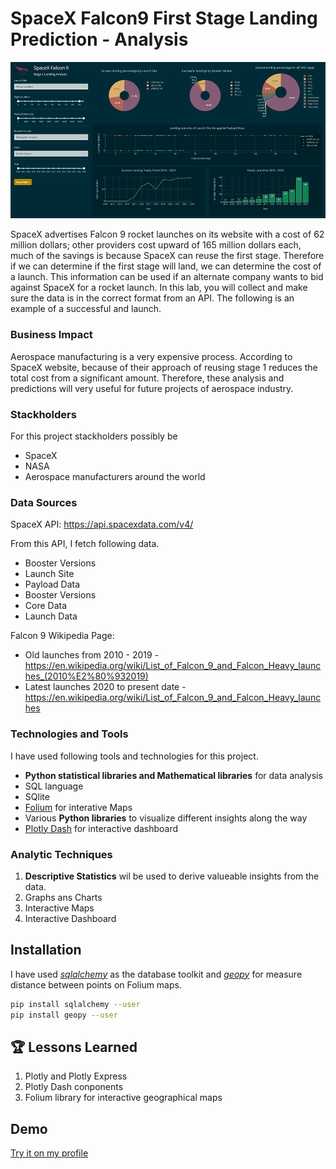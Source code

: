 # SpaceX Falcon9 First Stage Landing Prediction - Analysis
![Logo](https://github.com/tharangachaminda/Falcon9_First_stage_Landing/blob/main/Dash.png)

SpaceX advertises Falcon 9 rocket launches on its website with a cost of 62 million dollars; other providers cost upward of 165 million dollars each, much of the savings is because SpaceX can reuse the first stage. Therefore if we can determine if the first stage will land, we can determine the cost of a launch. This information can be used if an alternate company wants to bid against SpaceX for a rocket launch. In this lab, you will collect and make sure the data is in the correct format from an API. The following is an example of a successful and launch.

### Business Impact
Aerospace manufacturing is a very expensive process. According to SpaceX website, because of their approach of reusing stage 1 reduces the total cost from a significant amount. Therefore, these analysis and predictions will very useful for future projects of aerospace industry.

### Stackholders
For this project stackholders possibly be
- SpaceX
- NASA
- Aerospace manufacturers around the world

### Data Sources
SpaceX API: https://api.spacexdata.com/v4/

From this API, I fetch following data.
- Booster Versions
- Launch Site
- Payload Data
- Booster Versions
- Core Data
- Launch Data

Falcon 9 Wikipedia Page: 
- Old launches from 2010 - 2019 - https://en.wikipedia.org/wiki/List_of_Falcon_9_and_Falcon_Heavy_launches_(2010%E2%80%932019)
- Latest launches 2020 to present date - https://en.wikipedia.org/wiki/List_of_Falcon_9_and_Falcon_Heavy_launches

### Technologies and Tools
I have used following tools and technologies for this project.
- **Python statistical libraries and Mathematical libraries** for data analysis
- SQL language
- SQlite
- [Folium](https://python-visualization.github.io/folium/) for interative Maps
- Various **Python libraries** to visualize different insights along the way
- [Plotly Dash](https://dash.plotly.com/) for interactive dashboard

### Analytic Techniques
1. **Descriptive Statistics** wil be used to derive valueable insights from the data.
2. Graphs ans Charts
3. Interactive Maps
4. Interactive Dashboard


## Installation

I have used [*sqlalchemy*](https://www.sqlalchemy.org/) as the database toolkit and [*geopy*](https://geopy.readthedocs.io/)  for measure distance between points on Folium maps. 

```bash
pip install sqlalchemy --user
pip install geopy --user
```
    
## 🏆 Lessons Learned

1. Plotly and Plotly Express
2. Plotly Dash conponents
3. Folium library for interactive geographical maps

## Demo
[Try it on my profile](http://ec2-34-215-236-233.us-west-2.compute.amazonaws.com/falcon9_dashboard)
